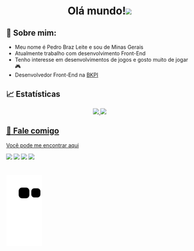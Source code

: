 <h1 align='center'>Olá mundo!<img src="https://media.giphy.com/media/hvRJCLFzcasrR4ia7z/giphy.gif" width="30px"></h1>

## 🙍‍ Sobre mim:

- Meu nome é Pedro Braz Leite e sou de Minas Gerais
- Atualmente trabalho com desenvolvimento Front-End
- Tenho interesse em desenvolvimentos de jogos e gosto muito de jogar 🎮
- Desenvolvedor Front-End na [BKPI](https://www.bkpi.io)

## 📈 Estatísticas

<div align="center">
  <a href="https://github.com/PedroBrazLeite">
  <img height="180em" src="https://github-readme-stats.vercel.app/api/top-langs/?username=PedroBrazLeite&layout=compact&langs_count=7&theme=react&hide_border=true"/>
  <img height="180em" src="https://github-readme-stats.vercel.app/api?username=PedroBrazLeite&show_icons=true&theme=react&include_all_commits=true&count_private=true&hide_border=true"/>
</div>

  ## :speech_balloon: Fale comigo
  
  Você pode me encontrar aqui
  
  <div> 
    <a href="https://twitter.com/pedrobrazleite" target="_blank"><img src="https://img.shields.io/badge/Twitter-2CA5E0?style=for-the-badge&logo=twitter&logoColor=white" target="_blank"></a> 
  <a href="https://www.instagram.com/pedrobrazleite" target="_blank"><img src="https://img.shields.io/badge/-Instagram-%23E4405F?style=for-the-badge&logo=instagram&logoColor=white" target="_blank"></a>
  <a href = "mailto:pedrobrazleite@gmail.com"><img src="https://img.shields.io/badge/-Gmail-%23333?style=for-the-badge&logo=gmail&logoColor=white" target="_blank"></a>
  <a href="https://www.linkedin.com/in/pedro-leite-9348ab192" target="_blank"><img src="https://img.shields.io/badge/-LinkedIn-%230077B5?style=for-the-badge&logo=linkedin&logoColor=white" target="_blank"></a> 
</div>
  
  #
  ![Snake animation](https://github.com/PedroBrazLeite/PedroBrazLeite/blob/output/github-contribution-grid-snake.svg)

